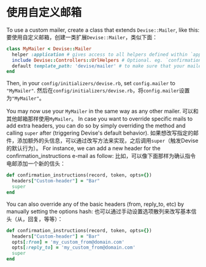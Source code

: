 # 使用自定义邮箱
To use a custom mailer, create a class that extends `Devise::Mailer`, like this:
要使用自定义邮箱，创建一类扩展`Devise::Mailer`，类似下面：

```ruby
class MyMailer < Devise::Mailer   
  helper :application # gives access to all helpers defined within `application_helper`.
  include Devise::Controllers::UrlHelpers # Optional. eg. `confirmation_url`
  default template_path: 'devise/mailer' # to make sure that your mailer uses the devise views
end
```

Then, in your `config/initializers/devise.rb`, set `config.mailer` to `"MyMailer"`.
然后在`config/initializers/devise.rb`，将`config.mailer`设置为`"MyMailer"`。

You may now use your `MyMailer` in the same way as any other mailer.
可以和其他邮箱那样使用`MyMailer`。
In case you want to override specific mails to add extra headers, you can do so by simply overriding the method and calling `super` after (triggering Devise's default behavior).
如果想改写指定的邮件，添加额外的头信息，可以通过改写方法来实现，之后调用`super`（触发Devise的默认行为）。
For instance, we can add a new header for the confirmation_instructions e-mail as follow:
比如，可以像下面那样为确认指令电邮添加一个新的信头：

```ruby
def confirmation_instructions(record, token, opts={})
  headers["Custom-header"] = "Bar"
  super
end
```

You can also override any of the basic headers (from, reply_to, etc) by manually setting the options hash:
也可以通过手动设置选项散列来改写基本信头（从，回复，等等）：

```ruby
def confirmation_instructions(record, token, opts={})
  headers["Custom-header"] = "Bar"
  opts[:from] = 'my_custom_from@domain.com'
  opts[:reply_to] = 'my_custom_from@domain.com'
  super
end
```
